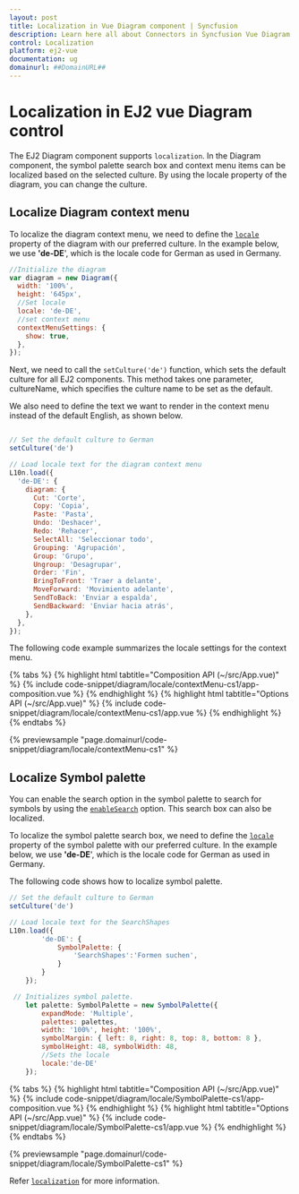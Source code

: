 ```yaml
---
layout: post
title: Localization in Vue Diagram component | Syncfusion
description: Learn here all about Connectors in Syncfusion Vue Diagram component of Syncfusion Essential JS 2 and more.
control: Localization 
platform: ej2-vue
documentation: ug
domainurl: ##DomainURL##
---
```


# Localization in EJ2 vue Diagram control

The EJ2 Diagram component supports `localization`. In the Diagram component, the symbol palette search box and context menu items can be localized based on the selected culture. By using the locale property of the diagram, you can change the culture.

## Localize Diagram context menu

To localize the diagram context menu, we need to define the [`locale`](https://ej2.syncfusion.com/vue/documentation/api/diagram/symbolPaletteModel/#locale) property of the diagram with our preferred culture. In the example below, we use **'de-DE**', which is the locale code for German as used in Germany.

```javascript
//Initialize the diagram
var diagram = new Diagram({
  width: '100%',
  height: '645px',
  //Set locale
  locale: 'de-DE',
  //set context menu
  contextMenuSettings: {
    show: true,
  },
});

```

Next, we need to call the `setCulture('de')` function, which sets the default culture for all EJ2 components. This method takes one parameter, cultureName, which specifies the culture name to be set as the default.

We also need to define the text we want to render in the context menu instead of the default English, as shown below.

```javascript

// Set the default culture to German
setCulture('de')

// Load locale text for the diagram context menu
L10n.load({
  'de-DE': {
    diagram: {
      Cut: 'Corte',
      Copy: 'Copia',
      Paste: 'Pasta',
      Undo: 'Deshacer',
      Redo: 'Rehacer',
      SelectAll: 'Seleccionar todo',
      Grouping: 'Agrupación',
      Group: 'Grupo',
      Ungroup: 'Desagrupar',
      Order: 'Fin',
      BringToFront: 'Traer a delante',
      MoveForward: 'Movimiento adelante',
      SendToBack: 'Enviar a espalda',
      SendBackward: 'Enviar hacia atrás',
    },
  },
});

```

The following code example summarizes the locale settings for the context menu.

{% tabs %}
{% highlight html tabtitle="Composition API (~/src/App.vue)" %}
{% include code-snippet/diagram/locale/contextMenu-cs1/app-composition.vue %}
{% endhighlight %}
{% highlight html tabtitle="Options API (~/src/App.vue)" %}
{% include code-snippet/diagram/locale/contextMenu-cs1/app.vue %}
{% endhighlight %}
{% endtabs %}
        
{% previewsample "page.domainurl/code-snippet/diagram/locale/contextMenu-cs1" %}

## Localize Symbol palette

You can enable the search option in the symbol palette to search for symbols by using the [`enableSearch`](https://ej2.syncfusion.com/vue/documentation/api/diagram/symbolPaletteModel/#enablesearch) option. This search box can also be localized.

To localize the symbol palette search box, we need to define the [`locale`](https://ej2.syncfusion.com/vue/documentation/api/diagram/symbolPaletteModel/#locale) property of the symbol palette with our preferred culture. In the example below, we use **'de-DE**', which is the locale code for German as used in Germany.

The following code shows how to localize symbol palette.

```javascript
// Set the default culture to German
setCulture('de')

// Load locale text for the SearchShapes
L10n.load({
        'de-DE': {
            SymbolPalette: {
                'SearchShapes':'Formen suchen',
            }
        }
    });

 // Initializes symbol palette.
    let palette: SymbolPalette = new SymbolPalette({
        expandMode: 'Multiple',
        palettes: palettes,
        width: '100%', height: '100%',
        symbolMargin: { left: 8, right: 8, top: 8, bottom: 8 },
        symbolHeight: 48, symbolWidth: 48,
        //Sets the locale
        locale:'de-DE'
    });

```

{% tabs %}
{% highlight html tabtitle="Composition API (~/src/App.vue)" %}
{% include code-snippet/diagram/locale/SymbolPalette-cs1/app-composition.vue %}
{% endhighlight %}
{% highlight html tabtitle="Options API (~/src/App.vue)" %}
{% include code-snippet/diagram/locale/SymbolPalette-cs1/app.vue %}
{% endhighlight %}
{% endtabs %}
        
{% previewsample "page.domainurl/code-snippet/diagram/locale/SymbolPalette-cs1" %}

Refer [`localization`](https://ej2.syncfusion.com/vue/documentation/common/localization) for more information.